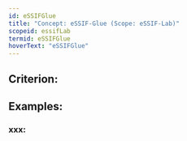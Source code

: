 ```yaml
---
id: eSSIFGlue
title: "Concept: eSSIF-Glue (Scope: eSSIF-Lab)"
scopeid: essifLab
termid: eSSIFGlue
hoverText: "eSSIFGlue"
---
```


## Criterion:

## Examples:

### xxx:
